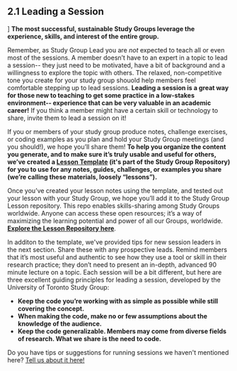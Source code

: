 ## 2.1 Leading a Session  ##
] **The most successful, sustainable Study Groups leverage the experience, skills, and interest of the entire group.** 

Remember, as Study Group Lead you are *not* expected to teach all or even most of the sessions. A member doesn’t have to an expert in a topic to lead a session-- they just need to be motivated, have a bit of background and a willingness to explore the topic with others. The relaxed, non-competitive tone you create for your study group shouold help members feel comfortable stepping up to lead sessions. **Leading a session is a great way for those new to teaching to get some practice in a low-stakes environment-- experience that can be very valuable in an academic career!** If you think a member might have a certain skill or technology to share, invite them to lead a session on it!

If you or members of your study group produce notes, challenge exercises, or coding examples as you plan and hold your Study Group meetings (and you should!), we hope you’ll share them! **To help you organize the content you generate, and to make sure it’s truly usable and useful for others, we’ve created a [Lesson Template](https://github.com/mozillascience/studyGroup/blob/gh-pages/lesson-template.md) (it's part of the Study Group Repository) for you to use for any notes, guides, challenges, or examples you share (we’re calling these materials, loosely  “lessons”).**  

Once you’ve created your lesson notes using the template, and tested out your lesson with your Study Group, we hope you’ll add it to the Study Group Lesson repository.  This repo enables skills-sharing among Study Groups worldwide. Anyone can access these open resources; it’s a way of maximizing the learning potential and power of all our Groups, worldwide. **[Explore the Lesson Repository here](https://github.com/mozillascience/studyGroupLessons)**. 

In additon to the template, we've provided tips for new session leaders in the next section. Share these with any prospective leads. Remind members that it’s most useful and authentic to see how they use a tool or skill in their research practice; they don’t need to present an in-depth, advanced 90 minute lecture on a topic. Each session will be a bit different, but here are three excellent guiding principles for leading a session, developed by the University of Toronto Study Group:

* **Keep the code you’re working with as simple as possible while still covering the concept.**
* **When making the code, make no or few assumptions about the knowledge of the audience.**
* **Keep the code generalizable. Members may come from diverse fields of research. What we share is the need to code.**

Do you have tips or suggestions for running sessions we haven't mentioned here? [Tell us about it here!](https://github.com/mozillascience/study-group-onboarding/issues/10)
